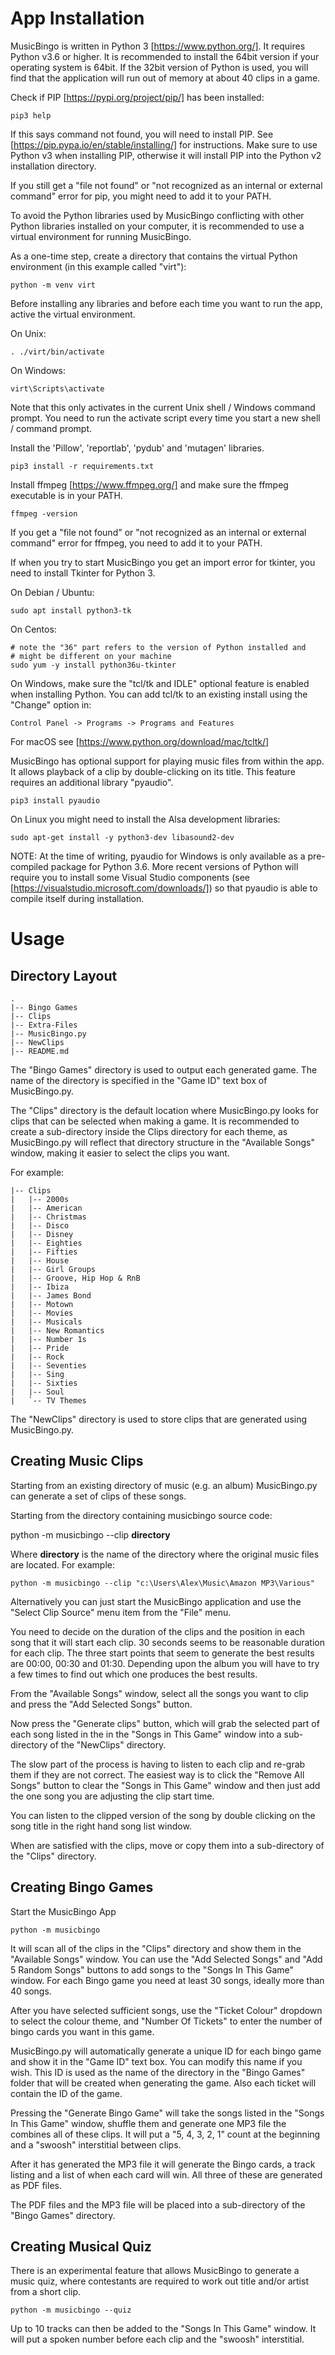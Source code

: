 App Installation
================
MusicBingo is written in Python 3 [https://www.python.org/]. It requires
Python v3.6 or higher. It is recommended to install the 64bit version if your
operating system is 64bit. If the 32bit version of Python is used, you will
find that the application will run out of memory at about 40 clips in a game.

Check if PIP [https://pypi.org/project/pip/] has been installed:

    pip3 help

If this says command not found, you will need to install PIP. See
[https://pip.pypa.io/en/stable/installing/] for instructions. Make sure to use
Python v3 when installing PIP, otherwise it will install PIP into the Python v2
installation directory.

If you still get a "file not found" or "not recognized as an internal or
external command" error for pip, you might need to add it to your PATH.

To avoid the Python libraries used by MusicBingo conflicting with other Python
libraries installed on your computer, it is recommended to use a virtual
environment for running MusicBingo.

As a one-time step, create a directory that contains the virtual Python
environment (in this example called "virt"):

    python -m venv virt

Before installing any libraries and before each time you want to run the app,
active the virtual environment.

On Unix:

    . ./virt/bin/activate

On Windows:

    virt\Scripts\activate

Note that this only activates in the current Unix shell / Windows command
prompt. You need to run the activate script every time you start a new
shell / command prompt.

Install the 'Pillow', 'reportlab', 'pydub' and 'mutagen' libraries.

    pip3 install -r requirements.txt

Install ffmpeg [https://www.ffmpeg.org/] and make sure the ffmpeg executable is
in your PATH.

    ffmpeg -version

If you get a "file not found" or "not recognized as an internal or external
command" error for ffmpeg, you need to add it to your PATH.

If when you try to start MusicBingo you get an import error for tkinter, you
need to install Tkinter for Python 3.

On Debian / Ubuntu:

    sudo apt install python3-tk

On Centos:

    # note the "36" part refers to the version of Python installed and
    # might be different on your machine
    sudo yum -y install python36u-tkinter

On Windows, make sure the "tcl/tk and IDLE" optional feature is enabled when
installing Python. You can add tcl/tk to an existing install using the "Change"
option in:

    Control Panel -> Programs -> Programs and Features

For macOS see [https://www.python.org/download/mac/tcltk/]

MusicBingo has optional support for playing music files from within the app.
It allows playback of a clip by double-clicking on its title. This feature
requires an additional library "pyaudio".

    pip3 install pyaudio

On Linux you might need to install the Alsa development libraries:

    sudo apt-get install -y python3-dev libasound2-dev

NOTE: At the time of writing, pyaudio for Windows is only available as a
pre-compiled package for Python 3.6. More recent versions of Python will
require you to install some Visual Studio components (see
[https://visualstudio.microsoft.com/downloads/]) so that pyaudio is able
to compile itself during installation.

Usage
=====

Directory Layout
----------------

    .
    |-- Bingo Games
    |-- Clips
    |-- Extra-Files
    |-- MusicBingo.py
    |-- NewClips
    |-- README.md

The "Bingo Games" directory is used to output each generated game. The name
of the directory is specified in the "Game ID" text box of MusicBingo.py.

The "Clips" directory is the default location where MusicBingo.py looks for
clips that can be selected when making a game. It is recommended to create a
sub-directory inside the Clips directory for each theme, as MusicBingo.py will
reflect that directory structure in the "Available Songs" window, making it
easier to select the clips you want.

For example:

    |-- Clips
    |   |-- 2000s
    |   |-- American
    |   |-- Christmas
    |   |-- Disco
    |   |-- Disney
    |   |-- Eighties
    |   |-- Fifties
    |   |-- House
    |   |-- Girl Groups
    |   |-- Groove, Hip Hop & RnB
    |   |-- Ibiza
    |   |-- James Bond
    |   |-- Motown
    |   |-- Movies
    |   |-- Musicals
    |   |-- New Romantics
    |   |-- Number 1s
    |   |-- Pride
    |   |-- Rock
    |   |-- Seventies
    |   |-- Sing
    |   |-- Sixties
    |   |-- Soul
    |   `-- TV Themes


The "NewClips" directory is used to store clips that are generated using
MusicBingo.py.

Creating Music Clips
--------------------

Starting from an existing directory of music (e.g. an album) MusicBingo.py
can generate a set of clips of these songs.

Starting from the directory containing musicbingo source code:

   python -m musicbingo --clip **directory**

Where **directory** is the name of the directory where the original music
files are located. For example:

    python -m musicbingo --clip "c:\Users\Alex\Music\Amazon MP3\Various"

Alternatively you can just start the MusicBingo application and use the
"Select Clip Source" menu item from the "File" menu.

You need to decide on the duration of the clips and the position in each song
that it will start each clip. 30 seconds seems to be reasonable duration for
each clip. The three start points that seem to generate the best results are
00:00, 00:30 and 01:30. Depending upon the album you will have to try a few
times to find out which one produces the best results.

From the "Available Songs" window, select all the songs you want to clip and
press the "Add Selected Songs" button.

Now press the "Generate clips" button, which will grab the selected part of
each song listed in the in the "Songs in This Game" window into a sub-directory
of the "NewClips" directory.

The slow part of the process is having to listen to each clip and re-grab them
if they are not correct. The easiest way is to click the "Remove All Songs"
button to clear the "Songs in This Game" window and then just add the one song
you are adjusting the clip start time.

You can listen to the clipped version of the song by double clicking on the
song title in the right hand song list window.

When are satisfied with the clips, move or copy them into a sub-directory of the
"Clips" directory.

Creating Bingo Games
--------------------
Start the MusicBingo App

    python -m musicbingo

It will scan all of the clips in the "Clips" directory and show them in the
"Available Songs" window. You can use the "Add Selected Songs" and "Add 5 Random
Songs" buttons to add songs to the "Songs In This Game" window. For each Bingo
game you need at least 30 songs, ideally more than 40 songs.

After you have selected sufficient songs, use the "Ticket Colour" dropdown to
select the colour theme, and "Number Of Tickets" to enter the number of bingo
cards you want in this game.

MusicBingo.py will automatically generate a unique ID for each bingo game and
show it in the "Game ID" text box. You can modify this name if you wish. This
ID is used as the name of the directory in the "Bingo Games" folder that will
be created when generating the game. Also each ticket will contain the ID of
the game.

Pressing the "Generate Bingo Game" will take the songs listed in the
"Songs In This Game" window, shuffle them and generate one MP3 file the
combines all of these clips. It will put a "5, 4, 3, 2, 1" count at the
beginning and a "swoosh" interstitial between clips.

After it has generated the MP3 file it will generate the Bingo cards, a track
listing and a list of when each card will win. All three of these are generated
as PDF files.

The PDF files and the MP3 file will be placed into a sub-directory of the
"Bingo Games" directory.

Creating Musical Quiz
---------------------
There is an experimental feature that allows MusicBingo to generate a music
quiz, where contestants are required to work out title and/or artist from a
short clip.

    python -m musicbingo --quiz

Up to 10 tracks can then be added to the "Songs In This Game" window. It will
put a spoken number before each clip and the "swoosh" interstitial.
